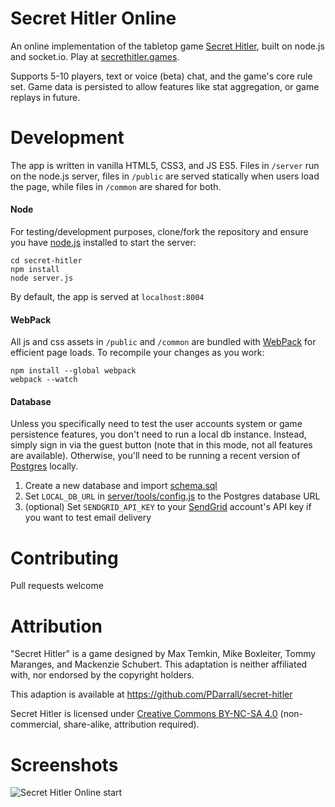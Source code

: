 # Secret Hitler Online
An online implementation of the tabletop game [Secret Hitler](http://secrethitler.com), built on node.js and socket.io. Play at [secrethitler.games](https://secrethitler.games).

Supports 5-10 players, text or voice (beta) chat, and the game's core rule set. Game data is persisted to allow features like stat aggregation, or game replays in future.

# Development

The app is written in vanilla HTML5, CSS3, and JS ES5. Files in `/server` run on the node.js server, files in `/public` are served statically when users load the page, while files in `/common` are shared for both.

#### Node

For testing/development purposes, clone/fork the repository and ensure you have [node.js](https://nodejs.org/en/) installed to start the server:
```
cd secret-hitler
npm install
node server.js
```

By default, the app is served at `localhost:8004`

#### WebPack

All js and css assets in `/public` and `/common` are bundled with [WebPack](https://webpack.github.io) for efficient page loads. To recompile your changes as you work:
```
npm install --global webpack
webpack --watch
```

#### Database

Unless you specifically need to test the user accounts system or game persistence features, you don't need to run a local db instance. Instead, simply sign in via the guest button (note that in this mode, not all features are available). Otherwise, you'll need to be running a recent version of [Postgres](http://www.postgresql.org) locally.

1. Create a new database and import [schema.sql](schema.sql)
2. Set `LOCAL_DB_URL` in [server/tools/config.js](server/tools/config.js) to the Postgres database URL
3. (optional) Set `SENDGRID_API_KEY` to your [SendGrid](https://sendgrid.com) account's API key if you want to test email delivery

# Contributing

Pull requests welcome

# Attribution
"Secret Hitler" is a game designed by Max Temkin, Mike Boxleiter, Tommy Maranges, and Mackenzie Schubert. This adaptation is neither affiliated with, nor endorsed by the copyright holders.

This adaption is available at https://github.com/PDarrall/secret-hitler

Secret Hitler is licensed under [Creative Commons BY-NC-SA 4.0](https://creativecommons.org/licenses/by-nc-sa/4.0/) (non-commercial, share-alike, attribution required).

# Screenshots
![Secret Hitler Online start](http://i.imgur.com/QJ1kEXS.png)
